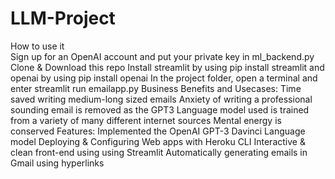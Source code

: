 # LLM-Project
How to use it 
<br>
Sign up for an OpenAI account and put your private key in ml_backend.py
Clone & Download this repo
Install streamlit by using pip install streamlit and openai by using pip install openai
In the project folder, open a terminal and enter streamlit run emailapp.py
Business Benefits and Usecases:
Time saved writing medium-long sized emails
Anxiety of writing a professional sounding email is removed as the GPT3 Language model used is trained from a variety of many different internet sources
Mental energy is conserved
Features:
Implemented the OpenAI GPT-3 Davinci Language model
Deploying & Configuring Web apps with Heroku CLI
Interactive & clean front-end using using Streamlit
Automatically generating emails in Gmail using hyperlinks
